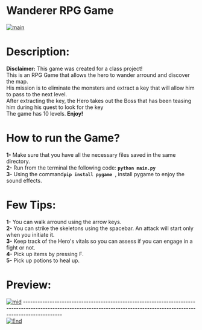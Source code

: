 # Wanderer RPG Game
<a href="https://ibb.co/MGXgfR3"><img src="https://i.ibb.co/JyhcqzM/main.png" alt="main" border="0"></a>



<h1>Description: </h1>
<strong>Disclaimer:</strong> This game was created for a class project! <br>
This is an RPG Game that allows the hero to wander arround and discover the map. <br>
His mission is to eliminate the monsters and extract a key that will allow him to pass to the next level. <br>
After extracting the key, the Hero takes out the Boss that has been teasing him during his quest to look for the key <br>
The game has 10 levels.<strong> Enjoy!</strong> <br>
<h1>How to run the Game?</h1>
<strong>1-</strong> Make sure that you have all the necessary files saved in the same directory.  <br>
<strong>2-</strong> Run from the terminal the following code: <code><strong>python main.py</strong></code> <br>
  <strong>3-</strong> Using the command<code><strong>pip install pygame </strong></code>, install pygame to enjoy the sound effects. <br>
<h1>Few Tips:</h1>
<strong>1-</strong> You can walk arround using the arrow keys.<br>
<strong>2-</strong> You can strike the skeletons using the spacebar. An attack will start only when you initiate it. <br>
<strong>3-</strong> Keep track of the Hero's vitals so you can assess if you can engage in a fight or not. <br>
<strong>4-</strong> Pick up items by pressing F. <br>
<strong>5-</strong> Pick up potions to heal up. <br>
<h1>Preview:</h1>

<a href="https://ibb.co/ZKSZYdv"><img src="https://i.ibb.co/mt0xXJd/mid.png" alt="mid" border="0"></a>
---------------------------------------------------------------------------------------------------------------------------------------------------------------------------- <br>
<a href="https://ibb.co/wBvJZnj"><img src="https://i.ibb.co/YPrD45w/End.png" alt="End" border="0"></a>





